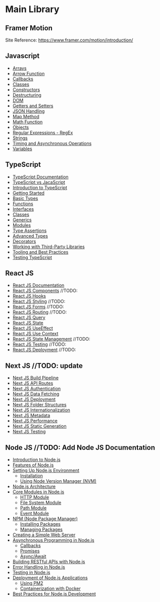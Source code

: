 # Main Library

## Framer Motion

Site Reference: <https://www.framer.com/motion/introduction/>

## Javascript

- [Arrays](JavaScript/Arrays.md)
- [Arrow Function](<JavaScript/Arrow Function.md>)
- [Callbacks](JavaScript/Callbacks.md)
- [Classes](JavaScript/Classes.md)
- [Constructors](JavaScript/Constructors.md)
- [Destructuring](JavaScript/Destructuring.md)
- [DOM](JavaScript/DOM.md)
- [Getters and Setters](<JavaScript/Getters and Setters.md>)
- [JSON Handling](<JavaScript/JSON Handling.md>)
- [Map Method](<JavaScript/Map Method.md>)
- [Math Function](<JavaScript/Math Function.md>)
- [Objects](JavaScript/Objects.md)
- [Regular Expressions - RegEx](<JavaScript/Regular Expressions - RegEx.md>)
- [Strings](JavaScript/Strings.md)
- [Timing and Asynchronous Operations](<JavaScript/Timing and Asynchronous Operations.md>)
- [Variables](JavaScript/Variables.md)

## TypeScript

- [TypeScript Documentation](TypeScript/TypeScript-Documentation.md)
- [TypeScript vs JacaScript](TypeScript/TypeScript-vs-JacaScript.md)
- [Introduction to TypeScript](TypeScript/TypeScript-Documentation.md/#introduction-to-typescript)
- [Getting Started](TypeScript/TypeScript-Documentation.md/#getting-started)
- [Basic Types](Typescript/TypeScript-Documentation.md/#basic-types)
- [Functions](Typescript/TypeScript-Documentation.md/#functions)
- [Interfaces](Typescript/TypeScript-Documentation.md/#interfaces)
- [Classes](Typescript/TypeScript-Documentation.md/#classes)
- [Generics](Typescript/TypeScript-Documentation.md/#generics)
- [Modules](Typescript/TypeScript-Documentation.md/#modules)
- [Type Assertions](Typescript/TypeScript-Documentation.md/#type-assertions)
- [Advanced Types](Typescript/TypeScript-Documentation.md/#advanced-types)
- [Decorators](Typescript/TypeScript-Documentation.md/#decorators)
- [Working with Third-Party Libraries](Typescript/TypeScript-Documentation.md/#working-with-third-party-libraries)
- [Tooling and Best Practices](Typescript/TypeScript-Documentation.md/#tooling-and-best-practices)
- [Testing TypeScript](Typescript/TypeScript-Documentation.md/#testing-typescript)

## React JS

- [React JS Documentation](ReactJS/ReactJS-Documentation.md)
- [React JS Components](ReactJS/ReactJS-Components.md) //TODO: 
- [React JS Hooks](ReactJS/ReactJS-Hooks.md)
- [React JS Styling](ReactJS/ReactJS-Styling.md) //TODO: 
- [React JS Forms](ReactJS/ReactJS-Forms.md) //TODO: 
- [React JS Routing](ReactJS/ReactJS-Routing.md) //TODO: 
- [React JS Query](ReactJS/ReactJS-Query.md)
- [React JS State](ReactJS/ReactJS-useState.md)
- [React JS UseEffect](ReactJS/ReactJS-useEffect.md)
- [React JS Use Context](ReactJS/ReactJS-useContext.md)
- [React JS State Management](ReactJS/ReactJS-State-Management.md) //TODO: 
- [React JS Testing](ReactJS/ReactJS-Testing.md) //TODO: 
- [React JS Deployment](ReactJS/ReactJS-Deployment.md) //TODO: 

## Next JS //TODO: update

- [Next JS Build Pipeline](NextJS/BuildPipeline.md)
- [Next JS API Routes](NextJS/APIRoutes.md)
- [Next JS Authentication](NextJS/Authentication.md)
- [Next JS Data Fetching](NextJS/DataFetching.md)
- [Next JS Deployment](NextJS/Deployment.md)
- [Next JS Folder Structures](NextJS/FolderStructures.md)
- [Next JS Internationalization](NextJS/Internationalization.md)
- [Next JS Metadata](NextJS/Metadata.md)
- [Next JS Performance](NextJS/Performance.md)
- [Next JS Static Generation](NextJS/StaticGeneration.md)
- [Next JS Testing](NextJS/Testing.md)

## Node JS //TODO: Add Node JS Documentation
- [Introduction to Node.js](#introduction-to-nodejs)
- [Features of Node.js](#features-of-nodejs)
- [Setting Up Node.js Environment](#setting-up-nodejs-environment)
    - [Installation](#installation)
    - [Using Node Version Manager (NVM)](#using-node-version-manager-nvm)
- [Node.js Architecture](#nodejs-architecture)
- [Core Modules in Node.js](#core-modules-in-nodejs)
    - [HTTP Module](#http-module)
    - [File System Module](#file-system-module)
    - [Path Module](#path-module)
    - [Event Module](#event-module)
- [NPM (Node Package Manager)](#npm-node-package-manager)
    - [Installing Packages](#installing-packages)
    - [Managing Packages](#managing-packages)
- [Creating a Simple Web Server](#creating-a-simple-web-server)
- [Asynchronous Programming in Node.js](#asynchronous-programming-in-nodejs)
    - [Callbacks](#callbacks)
    - [Promises](#promises)
    - [Async/Await](#asyncawait)
- [Building RESTful APIs with Node.js](#building-restful-apis-with-nodejs)
- [Error Handling in Node.js](#error-handling-in-nodejs)
- [Testing in Node.js](#testing-in-nodejs)
- [Deployment of Node.js Applications](#deployment-of-nodejs-applications)
    - [Using PM2](#using-pm2)
    - [Containerization with Docker](#containerization-with-docker)
- [Best Practices for Node.js Development](#best-practices-for-nodejs-development)
